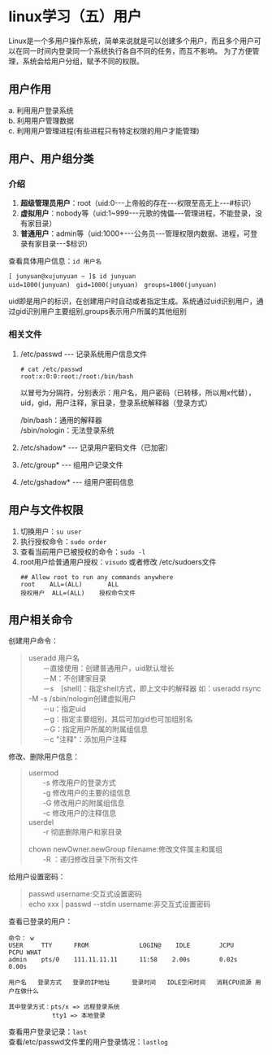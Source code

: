 # linux学习（五）用户  
Linux是一个多用户操作系统，简单来说就是可以创建多个用户，而且多个用户可以在同一时间内登录同一个系统执行各自不同的任务，而互不影响。
为了方便管理，系统会给用户分组，赋予不同的权限。  
## 用户作用  
a. 利用用户登录系统  
b. 利用用户管理数据  
c. 利用用户管理进程(有些进程只有特定权限的用户才能管理)  
## 用户、用户组分类  
### 介绍
1. **超级管理员用户**：root（uid:0---上帝般的存在---权限至高无上---#标识）  
2. **虚拟用户**：nobody等（uid:1~999---元歌的傀儡---管理进程，不能登录，没有家目录）  
3. **普通用户**：admin等（uid:1000+---公务员---管理权限内数据、进程，可登录有家目录---$标识）  
  
查看具体用户信息：`id 用户名`  
```
[ junyuan@xujunyuan ~ ]$ id junyuan  
uid=1000(junyuan)　gid=1000(junyuan)　groups=1000(junyuan)
```  
uid即是用户的标识，在创建用户时自动或者指定生成。系统通过uid识别用户，通过gid识别用户主要组别,groups表示用户所属的其他组别  

### 相关文件  
1. /etc/passwd  --- 记录系统用户信息文件  
   ```
   # cat /etc/passwd
   root:x:0:0:root:/root:/bin/bash
   ```  
   以冒号为分隔符，分别表示：用户名，用户密码（已转移，所以用x代替），uid，gid，用户注释，家目录，登录系统解释器（登录方式）  
     
   /bin/bash：通用的解释器  
   /sbin/nologin：无法登录系统  
2. /etc/shadow*  ---  记录用户密码文件（已加密）  
3. /etc/group*   ---  组用户记录文件  
4. /etc/gshadow* ---  组用户密码信息
  
## 用户与文件权限
1. 切换用户：`su user`  
2. 执行授权命令：`sudo order`  
3. 查看当前用户已被授权的命令：`sudo -l`  
4. root用户给普通用户授权：`visudo` 或者修改 /etc/sudoers文件  
   ```
   ## Allow root to run any commands anywhere
   root    ALL=(ALL)       ALL
   授权用户  ALL=(ALL)    授权命令文件
   ```  
  

  
## 用户相关命令  
创建用户命令：  
> useradd 用户名  
> 　　－直接使用：创建普通用户，uid默认增长  
> 　　－M：不创建家目录  
> 　　－s　\[shell\]：指定shell方式，即上文中的解释器 如：useradd rsync -M -s /sbin/nologin创建虚拟用户  
> 　　－u：指定uid  
> 　　－g：指定主要组别，其后可加gid也可加组别名  
> 　　－G：指定用户所属的附属组信息  
> 　　－c "注释"：添加用户注释  
  
修改、删除用户信息：  
> usermod  
> 　　-s    修改用户的登录方式  
> 　　-g    修改用户的主要的组信息  
> 　　-G    修改用户的附属组信息  
> 　　-c    修改用户的注释信息  
> userdel  
> 　　-r 彻底删除用户和家目录
> 
> chown newOwner.newGroup filename:修改文件属主和属组  
> 　　-R ：递归修改目录下所有文件
  
给用户设置密码：  
> passwd username:交互式设置密码  
> echo xxx | passwd --stdin username:非交互式设置密码 
  
查看已登录的用户：  
```
命令： w
USER     TTY      FROM              LOGIN@    IDLE        JCPU      PCPU WHAT
admin    pts/0    111.11.11.11      11:58    2.00s        0.02s     0.00s

用户名   登录方式   登录的IP地址      登录时间   IDLE空闲时间   消耗CPU资源 用户在做什么

其中登录方式：pts/x => 远程登录系统
            tty1 => 本地登录
```  
查看用户登录记录：`last`  
查看/etc/passwd文件里的用户登录情况：`lastlog`

